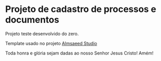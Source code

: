 # Projeto de cadastro de processos e documentos

Projeto teste desenvolvido do zero.

Template usado no projeto [Almsaeed Studio](https://almsaeedstudio.com)

Toda honra e glória sejam dadas ao nosso Senhor Jesus Cristo! Amém!
